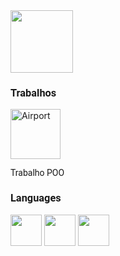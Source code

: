 <img src="https://www.svgrepo.com/show/133681/doormat.svg" width="100px">


<h3 style="font-family: 'Roboto';">Trabalhos</h3>
<a href="https://github.com/GabrielMonteiroR/POO_Airliness" target="_blank" rel="noopener noreferrer">
  <img src="https://www.svgrepo.com/show/500079/airport.svg" alt="Airport" width="80">
</a>
<p style="font-family: 'Roboto', sans-serif;">Trabalho POO</p>

<h3 style="font-family: 'Roboto';">Languages</h3>
<div style="display: inline-block;">
    <img src="https://cdn.jsdelivr.net/gh/devicons/devicon@latest/icons/dot-net/dot-net-plain-wordmark.svg" width="50px">
    <img src="https://cdn.jsdelivr.net/gh/devicons/devicon@latest/icons/microsoftsqlserver/microsoftsqlserver-plain-wordmark.svg" width="50px">
    <img src="https://cdn.jsdelivr.net/gh/devicons/devicon@latest/icons/mysql/mysql-original-wordmark.svg" width="50px">
</div>

